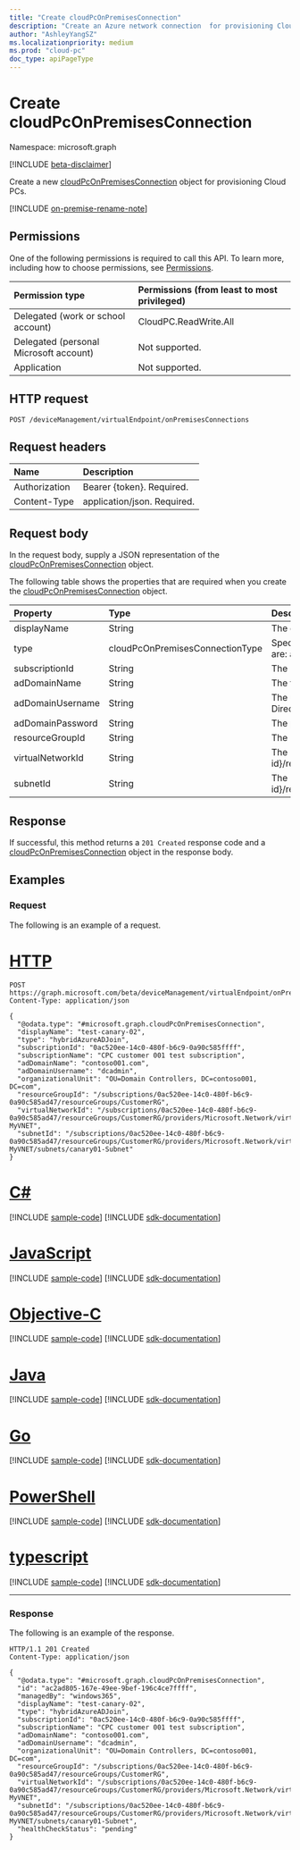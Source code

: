 ```yaml
---
title: "Create cloudPcOnPremisesConnection"
description: "Create an Azure network connection  for provisioning Cloud PCs."
author: "AshleyYangSZ"
ms.localizationpriority: medium
ms.prod: "cloud-pc"
doc_type: apiPageType
---
```


# Create cloudPcOnPremisesConnection

Namespace: microsoft.graph

[!INCLUDE [beta-disclaimer](../../includes/beta-disclaimer.md)]

Create a new [cloudPcOnPremisesConnection](../resources/cloudpconpremisesconnection.md) object for provisioning Cloud PCs.

[!INCLUDE [on-premise-rename-note](../../includes/on-premise-rename-note.md)]

## Permissions

One of the following permissions is required to call this API. To learn more, including how to choose permissions, see [Permissions](/graph/permissions-reference).

|Permission type|Permissions (from least to most privileged)|
|:---|:---|
|Delegated (work or school account)|CloudPC.ReadWrite.All|
|Delegated (personal Microsoft account)|Not supported.|
|Application|Not supported.|

## HTTP request

<!-- {
  "blockType": "ignored"
}
-->

``` http
POST /deviceManagement/virtualEndpoint/onPremisesConnections
```

## Request headers

| Name          | Description                |
| :------------ | :------------------------  |
| Authorization | Bearer {token}. Required.  |
| Content-Type  | application/json. Required.|

## Request body

In the request body, supply a JSON representation of the [cloudPcOnPremisesConnection](../resources/cloudpconpremisesconnection.md) object.

The following table shows the properties that are required when you create the [cloudPcOnPremisesConnection](../resources/cloudpconpremisesconnection.md) object.

|Property|Type|Description|
|:---|:---|:---|
|displayName|String|The display name for the Azure network connection.|
|type|cloudPcOnPremisesConnectionType|Specifies how the provisioned Cloud PC will be joined to Azure Active Directory. Default value is `hybridAzureADJoin`. Possible values are: `azureADJoin`, `hybridAzureADJoin`, `unknownFutureValue`.|
|subscriptionId|String|The ID of the target Azure subscription that’s associated with your tenant.|
|adDomainName|String|The fully qualified domain name (FQDN) of the Active Directory domain you want to join.|
|adDomainUsername|String|The username of an Active Directory account (user or service account) that has permissions to create computer objects in Active Directory. Required format: admin@contoso.com.|
|adDomainPassword|String|The password associated with adDomainUsername.|
|resourceGroupId|String|The ID of the target resource group. Required format: "/subscriptions/{subscription-id}/resourceGroups/{resourceGroupName}".|
|virtualNetworkId|String|The ID of the target virtual network. Required format: "/subscriptions/{subscription-id}/resourceGroups/{resourceGroupName}/providers/Microsoft.Network/virtualNetworks/{virtualNetworkName}".|
|subnetId|String|The ID of the target subnet. Required format: "/subscriptions/{subscription-id}/resourceGroups/{resourceGroupName}/providers/Microsoft.Network/virtualNetworks/{virtualNetworkId}/subnets/{subnetName}".|

## Response

If successful, this method returns a `201 Created` response code and a [cloudPcOnPremisesConnection](../resources/cloudpconpremisesconnection.md) object in the response body.

## Examples

### Request

The following is an example of a request.

# [HTTP](#tab/http)
<!-- {
  "blockType": "request",
  "name": "create_cloudpconpremisesconnection_from_cloudpconpremisesconnection"
}
-->

``` http
POST https://graph.microsoft.com/beta/deviceManagement/virtualEndpoint/onPremisesConnections
Content-Type: application/json

{
  "@odata.type": "#microsoft.graph.cloudPcOnPremisesConnection",
  "displayName": "test-canary-02",
  "type": "hybridAzureADJoin",
  "subscriptionId": "0ac520ee-14c0-480f-b6c9-0a90c585ffff",
  "subscriptionName": "CPC customer 001 test subscription",
  "adDomainName": "contoso001.com",
  "adDomainUsername": "dcadmin",
  "organizationalUnit": "OU=Domain Controllers, DC=contoso001, DC=com",
  "resourceGroupId": "/subscriptions/0ac520ee-14c0-480f-b6c9-0a90c585ad47/resourceGroups/CustomerRG",
  "virtualNetworkId": "/subscriptions/0ac520ee-14c0-480f-b6c9-0a90c585ad47/resourceGroups/CustomerRG/providers/Microsoft.Network/virtualNetworks/canary01-MyVNET",
  "subnetId": "/subscriptions/0ac520ee-14c0-480f-b6c9-0a90c585ad47/resourceGroups/CustomerRG/providers/Microsoft.Network/virtualNetworks/canary01-MyVNET/subnets/canary01-Subnet"
}
```
# [C#](#tab/csharp)
[!INCLUDE [sample-code](../includes/snippets/csharp/create-cloudpconpremisesconnection-from-cloudpconpremisesconnection-csharp-snippets.md)]
[!INCLUDE [sdk-documentation](../includes/snippets/snippets-sdk-documentation-link.md)]

# [JavaScript](#tab/javascript)
[!INCLUDE [sample-code](../includes/snippets/javascript/create-cloudpconpremisesconnection-from-cloudpconpremisesconnection-javascript-snippets.md)]
[!INCLUDE [sdk-documentation](../includes/snippets/snippets-sdk-documentation-link.md)]

# [Objective-C](#tab/objc)
[!INCLUDE [sample-code](../includes/snippets/objc/create-cloudpconpremisesconnection-from-cloudpconpremisesconnection-objc-snippets.md)]
[!INCLUDE [sdk-documentation](../includes/snippets/snippets-sdk-documentation-link.md)]

# [Java](#tab/java)
[!INCLUDE [sample-code](../includes/snippets/java/create-cloudpconpremisesconnection-from-cloudpconpremisesconnection-java-snippets.md)]
[!INCLUDE [sdk-documentation](../includes/snippets/snippets-sdk-documentation-link.md)]

# [Go](#tab/go)
[!INCLUDE [sample-code](../includes/snippets/go/create-cloudpconpremisesconnection-from-cloudpconpremisesconnection-go-snippets.md)]
[!INCLUDE [sdk-documentation](../includes/snippets/snippets-sdk-documentation-link.md)]

# [PowerShell](#tab/powershell)
[!INCLUDE [sample-code](../includes/snippets/powershell/create-cloudpconpremisesconnection-from-cloudpconpremisesconnection-powershell-snippets.md)]
[!INCLUDE [sdk-documentation](../includes/snippets/snippets-sdk-documentation-link.md)]

# [typescript](#tab/typescript)
[!INCLUDE [sample-code](../includes/snippets/typescript/create-cloudpconpremisesconnection-from-cloudpconpremisesconnection-typescript-snippets.md)]
[!INCLUDE [sdk-documentation](../includes/snippets/snippets-sdk-documentation-link.md)]

---


### Response

The following is an example of the response.

<!-- {
  "blockType": "response",
  "truncated": true,
  "@odata.type": "microsoft.graph.cloudPcOnPremisesConnection"
}
-->

``` http
HTTP/1.1 201 Created
Content-Type: application/json

{
  "@odata.type": "#microsoft.graph.cloudPcOnPremisesConnection",
  "id": "ac2ad805-167e-49ee-9bef-196c4ce7ffff",
  "managedBy": "windows365",
  "displayName": "test-canary-02",
  "type": "hybridAzureADJoin",
  "subscriptionId": "0ac520ee-14c0-480f-b6c9-0a90c585ffff",
  "subscriptionName": "CPC customer 001 test subscription",
  "adDomainName": "contoso001.com",
  "adDomainUsername": "dcadmin",
  "organizationalUnit": "OU=Domain Controllers, DC=contoso001, DC=com",
  "resourceGroupId": "/subscriptions/0ac520ee-14c0-480f-b6c9-0a90c585ad47/resourceGroups/CustomerRG",
  "virtualNetworkId": "/subscriptions/0ac520ee-14c0-480f-b6c9-0a90c585ad47/resourceGroups/CustomerRG/providers/Microsoft.Network/virtualNetworks/canary01-MyVNET",
  "subnetId": "/subscriptions/0ac520ee-14c0-480f-b6c9-0a90c585ad47/resourceGroups/CustomerRG/providers/Microsoft.Network/virtualNetworks/canary01-MyVNET/subnets/canary01-Subnet",
  "healthCheckStatus": "pending"
}
```
